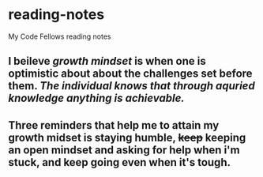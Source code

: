 # reading-notes
My Code Fellows reading notes

## I beileve _growth mindset_ is when one is optimistic about about the challenges set before them. ***The **individual** knows that through aquried knowledge anything is achievable.***
## Three reminders that help me to attain my growth midset is staying humble, ~~keep~~ keeping an open mindset and asking for help when i'm stuck, and keep going even when it's tough. 
